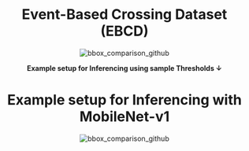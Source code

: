 <h1 align="center">Event-Based Crossing Dataset (EBCD)</h1>



<p align="center">
  <img src="https://github.com/user-attachments/assets/56aaab7a-6471-47ec-b400-c9a3c26b6673" alt="bbox_comparison_github" />
</p>

<p align="center">
  <b>Example setup for Inferencing using sample Thresholds ↓</b>
</p>

<h1 align="center">Example setup for Inferencing with MobileNet-v1</h1>

<p align="center">
  <img src="https://github.com/user-attachments/assets/a98e20ad-80f7-4435-b0a0-7128e95459b4" alt="bbox_comparison_github" />
</p>
